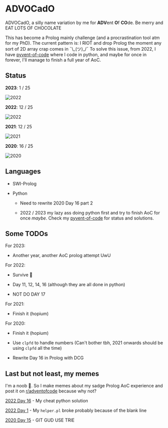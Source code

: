 # ADVOCadO

ADVOCadO, a silly name variation by me for **ADV**ent **O**f **CO**de. Be merry
and EAT LOTS OF CHOCOLATE

This has become a Prolog mainly challenge (and a procrastination tool atm for my
PhD). The current pattern is: I RIOT and drop Prolog the moment any sort of 2D
array crap comes in ¯\\\_(ツ)\_/¯ To solve this issue, from 2022, I have
[pyvent-of-code](https://github.com/kittykg/pyvent-of-code) where I code in
python, and maybe for once in forever, I'll manage to finish a full year of AoC.

## Status

**2023**: 1 / 25

![2022](https://progress-bar.dev/4/)

**2022**: 12 / 25

![2022](https://progress-bar.dev/48/)

**2021**: 12 / 25

![2021](https://progress-bar.dev/48/)

**2020**: 16 / 25

![2020](https://progress-bar.dev/64/)

## Languages

- SWI-Prolog

- Python

    - Need to rewrite 2020 Day 16 part 2

    - 2022 / 2023 my lazy ass doing python first and try to finish AoC for once
    *maybe*. Check my [pyvent-of-code](https://github.com/kittykg/pyvent-of-code)
    for status and solutions.

## Some TODOs

For 2023:

- Another year, another AoC prolog attempt UwU

For 2022:

- Survive 🥲

- Day 11, 12, 14, 16 (although they are all done in python)

- NOT DO DAY 17

For 2021:

- Finish it (hopium)

For 2020:

- Finish it (hopium)

- Use `clpfd` to handle numbers (Can't bother tbh, 2021 onwards should be using
`clpfd` all the time)

- Rewrite Day 16 in Prolog with DCG

## Last but not least, my memes

I'm a noob 🤡. So I make memes about my sadge Prolog AoC experience and post it
on [r/adventofcode](https://www.reddit.com/r/adventofcode/) because why not?

[2022 Day 16](https://www.reddit.com/r/adventofcode/comments/znjzjm/2022_day_16_if_a_solution_gives_me_a_star_then/) - My cheat python solution

[2022 Day 1](https://www.reddit.com/r/adventofcode/comments/z9qh64/2022_day_1prolog_spent_30min_figuring_out_how_to/?utm_source=share&utm_medium=web2x&context=3) - My `helper.pl` broke probably because of the blank line

[2020 Day 15](https://www.reddit.com/r/adventofcode/comments/kdkn37/2020_day_15_part_2_im_still_waiting/?utm_source=share&utm_medium=web2x&context=3) - GIT GUD USE TRIE
